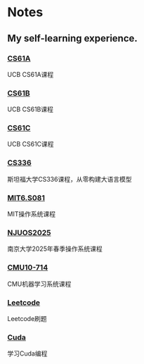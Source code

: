 # Notes

## My self-learning experience.

### [CS61A](https://github.com/shaneyale2005/CS61A)

UCB CS61A课程

### [CS61B](https://github.com/shaneyale2005/CS61B)

UCB CS61B课程

### [CS61C](https://github.com/shaneyale2005/CS61C)

UCB CS61C课程

### [CS336](https://github.com/shaneyale2005/CS336)

斯坦福大学CS336课程，从零构建大语言模型

### [MIT6.S081](https://github.com/shaneyale2005/MIT6.S081)

MIT操作系统课程

### [NJUOS2025](https://github.com/shaneyale2005/NJUOS2025)

南京大学2025年春季操作系统课程

### [CMU10-714](https://github.com/shaneyale2005/CMU10-714)

CMU机器学习系统课程

### [Leetcode](https://github.com/shaneyale2005/Leetcode)

Leetcode刷题

### [Cuda](https://github.com/shaneyale2005/Cuda)

学习Cuda编程
